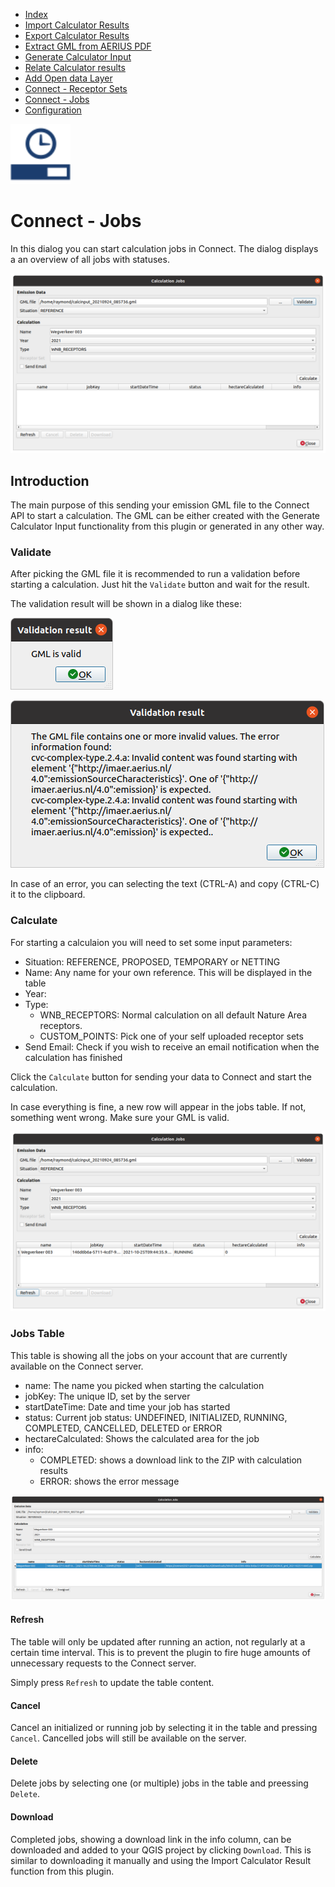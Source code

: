 * [Index](index.md)
* [Import Calculator Results](01_import_calc_results.md)
* [Export Calculator Results](02_export_calc_results.md)
* [Extract GML from AERIUS PDF](03_extract_gml_from_pdf.md)
* [Generate Calculator Input](04_generate_calc_input.md)
* [Relate Calculator results](05_relate_calc_results.md)
* [Add Open data Layer](06_open_data_layers.md)
* [Connect - Receptor Sets](07_connect_receptor_sets.md)
* [Connect - Jobs](08_connect_jobs.md)
* [Configuration](09_configuration.md)

<img src="img/icons/icon_connect_jobs.svg" alt="button" width="96"/>

# Connect - Jobs

In this dialog you can start calculation jobs in Connect. The dialog displays a
an overview of all jobs with statuses.

![dialog](img/connect_jobs_dlg_1.png)

## Introduction

The main purpose of this sending your emission GML file to the Connect API to
start a calculation. The GML can be either created with the Generate Calculator
Input functionality from this plugin or generated in any other way.

### Validate

After picking the GML file it is recommended to run a validation before starting
a calculation. Just hit the `Validate` button and wait for the result.

The validation result will be shown in a dialog like these:

![dialog](img/connect_jobs_validation_1.png)

![dialog](img/connect_jobs_validation_2.png)

In case of an error, you can selecting the text (CTRL-A) and copy (CTRL-C) it
to the clipboard.

### Calculate

For starting a calculaion you will need to set some input parameters:

* Situation: REFERENCE, PROPOSED, TEMPORARY or NETTING
* Name: Any name for your own reference. This will be displayed in the table
* Year:
* Type:
  * WNB_RECEPTORS: Normal calculation on all default Nature Area receptors.
  * CUSTOM_POINTS: Pick one of your self uploaded receptor sets
* Send Email: Check if you wish to receive an email notification when the calculation
  has finished

Click the `Calculate` button for sending your data to Connect and start the calculation.

In case everything is fine, a new row will appear in the jobs table. If not, something
went wrong. Make sure your GML is valid.

![dialog](img/connect_jobs_dlg_2.png)

### Jobs Table

This table is showing all the jobs on your account that are currently available
on the Connect server.
* name: The name you picked when starting the calculation
* jobKey: The unique ID, set by the server
* startDateTime: Date and time your job has started
* status: Current job status: UNDEFINED, INITIALIZED, RUNNING, COMPLETED, CANCELLED, DELETED or ERROR
* hectareCalculated: Shows the calculated area for the job
* info:
  * COMPLETED: shows a download link to the ZIP with calculation results
  * ERROR: shows the error message

![dialog](img/connect_jobs_dlg_3.png)

#### Refresh

The table will only be updated after running an action, not regularly at a certain
time interval. This is to prevent the plugin to fire huge amounts of unnecessary
requests to the Connect server.

Simply press `Refresh` to update the table content.

#### Cancel

Cancel an initialized or running job by selecting it in the table and
pressing `Cancel`. Cancelled jobs will still be available on the server.

#### Delete

Delete jobs by selecting one (or multiple) jobs in the table and preessing `Delete`.

#### Download

Completed jobs, showing a download link in the info column, can be downloaded and
added to your QGIS project by clicking `Download`. This is similar to downloading
it manually and using the Import Calculator Result function from this plugin.
